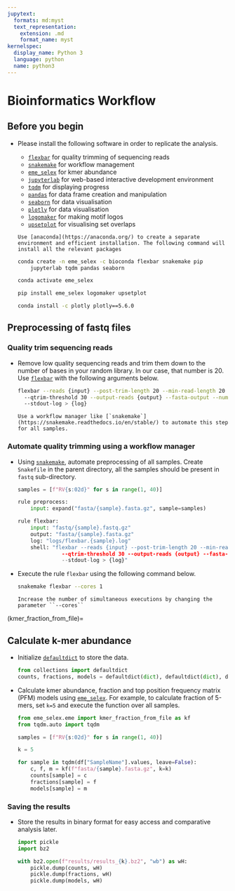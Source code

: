 ```yaml
---
jupytext:
  formats: md:myst
  text_representation:
    extension: .md
    format_name: myst
kernelspec:
  display_name: Python 3
  language: python
  name: python3
---
```


# Bioinformatics Workflow

## Before you begin

- Please install the following software in order to replicate the analysis.

    - [`flexbar`](https://github.com/seqan/flexbar) for quality trimming of sequencing reads
    - [`snakemake`](https://snakemake.readthedocs.io/en/stable/) for workflow management
    - [`eme_selex`](https://github.com/kashyapchhatbar/every-motif-ever) for kmer abundance
    - [`jupyterlab`](https://jupyter.org/install) for web-based interactive development environment 
    - [`tqdm`](https://tqdm.github.io/) for displaying progress
    - [`pandas`](https://pandas.pydata.org/) for data frame creation and manipulation
    - [`seaborn`](https://seaborn.pydata.org/) for data visualisation
    - [`plotly`](https://plotly.com/python/getting-started/) for data visualisation
    - [`logomaker`](https://logomaker.readthedocs.io/) for making motif logos
    - [`upsetplot`](https://upsetplot.readthedocs.io/) for visualising set overlaps

    ```{tip} 
    Use [anaconda](https://anaconda.org/) to create a separate environment and efficient installation. The following command will install all the relevant packages
    ```

    ```bash
    conda create -n eme_selex -c bioconda flexbar snakemake pip
        jupyterlab tqdm pandas seaborn

    conda activate eme_selex

    pip install eme_selex logomaker upsetplot

    conda install -c plotly plotly==5.6.0
    ```

## Preprocessing of fastq files

### Quality trim sequencing reads

- Remove low quality sequencing reads and trim them down to the number of bases in your random library. In our case, that number is 20. Use [`flexbar`](https://github.com/seqan/flexbar) with the following arguments below.

    ```bash
    flexbar --reads {input} --post-trim-length 20 --min-read-length 20 
      --qtrim-threshold 30 --output-reads {output} --fasta-output --number-tags 
      --stdout-log > {log}
    ```

    ```{tip} 
    Use a workflow manager like [`snakemake`](https://snakemake.readthedocs.io/en/stable/) to automate this step for all samples.
    ```
### Automate quality trimming using a workflow manager

- Using [`snakemake`](https://snakemake.readthedocs.io/en/stable/), automate preprocessing of all samples. Create `Snakefile` in the parent directory, all the samples should be present in `fastq` sub-directory.

    ```python
    samples = [f"RV{s:02d}" for s in range(1, 40)]

    rule preprocess:
        input: expand("fasta/{sample}.fasta.gz", sample=samples)

    rule flexbar:
        input: "fastq/{sample}.fastq.gz"
        output: "fasta/{sample}.fasta.gz"
        log: "logs/flexbar.{sample}.log"
        shell: "flexbar --reads {input} --post-trim-length 20 --min-read-length 20 
                  --qtrim-threshold 30 --output-reads {output} --fasta-output --number-tags 
                  --stdout-log > {log}"
    ```

- Execute the rule `flexbar` using the following command below.

    ```bash
    snakemake flexbar --cores 1
    ```

    ```{tip}
    Increase the number of simultaneous executions by changing the parameter ``--cores``
    ```
(kmer_fraction_from_file)=
## Calculate k-mer abundance

- Initialize [`defaultdict`](https://docs.python.org/3/library/collections.html#collections.defaultdict) to store the data.

    ```python
    from collections import defaultdict
    counts, fractions, models = defaultdict(dict), defaultdict(dict), defaultdict(dict)
    ```

- Calculate kmer abundance, fraction and top position frequency matrix (PFM) models using [`eme_selex`](https://github.com/kashyapchhatbar/every-motif-ever). For example, to calculate fraction of 5-mers, set `k=5` and execute the function over all samples.

    ```python
    from eme_selex.eme import kmer_fraction_from_file as kf
    from tqdm.auto import tqdm

    samples = [f"RV{s:02d}" for s in range(1, 40)]

    k = 5

    for sample in tqdm(df["SampleName"].values, leave=False):
        c, f, m = kf(f"fasta/{sample}.fasta.gz", k=k)
        counts[sample] = c
        fractions[sample] = f
        models[sample] = m
    ```

### Saving the results

- Store the results in binary format for easy access and comparative analysis later.

    ```python
    import pickle
    import bz2

    with bz2.open(f"results/results_{k}.bz2", "wb") as wH:
        pickle.dump(counts, wH)
        pickle.dump(fractions, wH)
        pickle.dump(models, wH)
    ```
